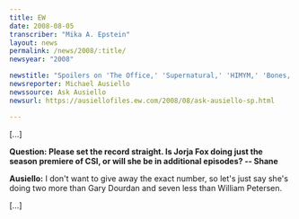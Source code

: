 ```yaml
---
title: EW
date: 2008-08-05
transcriber: "Mika A. Epstein"
layout: news
permalink: /news/2008/:title/
newsyear: "2008"

newstitle: "Spoilers on 'The Office,' 'Supernatural,' 'HIMYM,' 'Bones,' 'Heroes' and More!"
newsreporter: Michael Ausiello
newssource: Ask Ausiello
newsurl: https://ausiellofiles.ew.com/2008/08/ask-ausiello-sp.html

---
```


[...]

**Question: Please set the record straight. Is Jorja Fox doing just the season premiere of CSI, or will she be in additional episodes? -- Shane**

**Ausiello:** I don't want to give away the exact number, so let's just say she's doing two more than Gary Dourdan and seven less than William Petersen.

[...]
